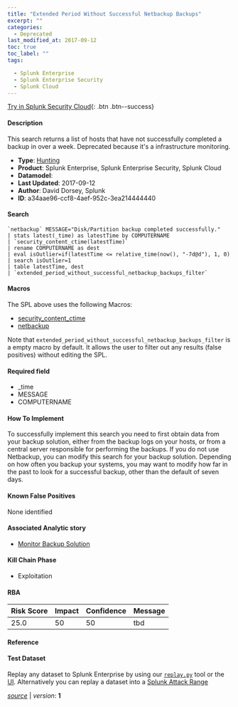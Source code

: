```yaml
---
title: "Extended Period Without Successful Netbackup Backups"
excerpt: ""
categories:
  - Deprecated
last_modified_at: 2017-09-12
toc: true
toc_label: ""
tags:

  - Splunk Enterprise
  - Splunk Enterprise Security
  - Splunk Cloud
---
```




[Try in Splunk Security Cloud](https://www.splunk.com/en_us/cyber-security.html){: .btn .btn--success}

#### Description

This search returns a list of hosts that have not successfully completed a backup in over a week. Deprecated because it's a infrastructure monitoring.

- **Type**: [Hunting](https://github.com/splunk/security_content/wiki/object-Analytic-Types)
- **Product**: Splunk Enterprise, Splunk Enterprise Security, Splunk Cloud
- **Datamodel**: 
- **Last Updated**: 2017-09-12
- **Author**: David Dorsey, Splunk
- **ID**: a34aae96-ccf8-4aef-952c-3ea214444440

#### Search

```
`netbackup` MESSAGE="Disk/Partition backup completed successfully." 
| stats latest(_time) as latestTime by COMPUTERNAME 
| `security_content_ctime(latestTime)` 
| rename COMPUTERNAME as dest 
| eval isOutlier=if(latestTime <= relative_time(now(), "-7d@d"), 1, 0) 
| search isOutlier=1 
| table latestTime, dest 
| `extended_period_without_successful_netbackup_backups_filter`
```

#### Macros
The SPL above uses the following Macros:
* [security_content_ctime](https://github.com/splunk/security_content/blob/develop/macros/security_content_ctime.yml)
* [netbackup](https://github.com/splunk/security_content/blob/develop/macros/netbackup.yml)

Note that `extended_period_without_successful_netbackup_backups_filter` is a empty macro by default. It allows the user to filter out any results (false positives) without editing the SPL.

#### Required field
* _time
* MESSAGE
* COMPUTERNAME


#### How To Implement
To successfully implement this search you need to first obtain data from your backup solution, either from the backup logs on your hosts, or from a central server responsible for performing the backups. If you do not use Netbackup, you can modify this search for your backup solution. Depending on how often you backup your systems, you may want to modify how far in the past to look for a successful backup, other than the default of seven days.

#### Known False Positives
None identified

#### Associated Analytic story
* [Monitor Backup Solution](/stories/monitor_backup_solution)


#### Kill Chain Phase
* Exploitation



#### RBA

| Risk Score  | Impact      | Confidence   | Message      |
| ----------- | ----------- |--------------|--------------|
| 25.0 | 50 | 50 | tbd |




#### Reference


#### Test Dataset
Replay any dataset to Splunk Enterprise by using our [`replay.py`](https://github.com/splunk/attack_data#using-replaypy) tool or the [UI](https://github.com/splunk/attack_data#using-ui).
Alternatively you can replay a dataset into a [Splunk Attack Range](https://github.com/splunk/attack_range#replay-dumps-into-attack-range-splunk-server)



[*source*](https://github.com/splunk/security_content/tree/develop/detections/deprecated/extended_period_without_successful_netbackup_backups.yml) \| *version*: **1**